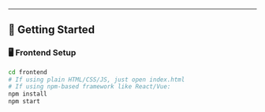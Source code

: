 
---

## 🚀 Getting Started

### 🖥️ Frontend Setup

```bash
cd frontend
# If using plain HTML/CSS/JS, just open index.html
# If using npm-based framework like React/Vue:
npm install
npm start
